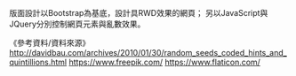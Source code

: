 版面設計以Bootstrap為基底，設計具RWD效果的網頁；
另以JavaScript與JQuery分別控制網頁元素與亂數效果。

《參考資料/資料來源》
http://davidbau.com/archives/2010/01/30/random_seeds_coded_hints_and_quintillions.html
https://www.freepik.com/
https://www.flaticon.com/
